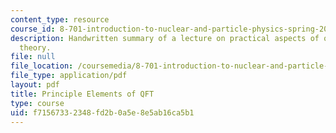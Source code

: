 ```yaml
---
content_type: resource
course_id: 8-701-introduction-to-nuclear-and-particle-physics-spring-2004
description: Handwritten summary of a lecture on practical aspects of quantum field
  theory.
file: null
file_location: /coursemedia/8-701-introduction-to-nuclear-and-particle-physics-spring-2004/f71567332348fd2b0a5e8e5ab16ca5b1_lec9.pdf
file_type: application/pdf
layout: pdf
title: Principle Elements of QFT
type: course
uid: f7156733-2348-fd2b-0a5e-8e5ab16ca5b1
---
```

